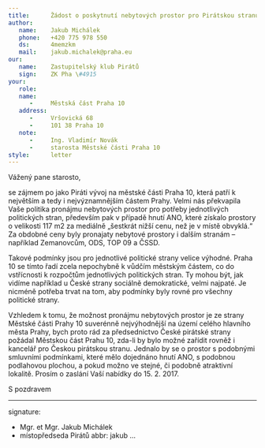```yaml
---
title:      Žádost o poskytnutí nebytových prostor pro Pirátskou stranu
author:
   name:    Jakub Michálek
   phone:   +420 775 978 550
   ds:      4memzkm
   mail:    jakub.michalek@praha.eu
our:
   name:    Zastupitelský klub Pirátů
   sign:    ZK Pha \#4915
your:
   role:    
   name:    
      -     Městská část Praha 10
   address:
      -     Vršovická 68
      -     101 38 Praha 10
   note:
      -     Ing. Vladimír Novák
      -     starosta Městské části Praha 10
style:      letter
---
```


Vážený pane starosto,

se zájmem po jako Piráti vývoj na městské části Praha 10, která patří k největším a tedy i nejvýznamnějším částem Prahy. Velmi nás překvapila Vaše politika pronájmu nebytových prostor pro potřeby jednotlivých politických stran, především pak v případě hnutí ANO, které získalo prostory o velikosti 117 m2 za mediálně „šestkrát nižší cenu, než je v místě obvyklá.“ Za obdobné ceny byly pronajaty nebytové prostory i dalším stranám – například Zemanovcům, ODS, TOP 09 a ČSSD.

Takové podmínky jsou pro jednotlivé politické strany velice výhodné. Praha 10 se tímto řadí zcela nepochybně k vůdčím městským částem, co do vstřícnosti k rozpočtům jednotlivých politických stran. Ty mohou být, jak vidíme například u České strany sociálně demokratické, velmi najpaté. Je nicméně potřeba trvat na tom, aby podmínky byly rovné pro všechny politické strany.

Vzhledem k tomu, že možnost pronájmu nebytových prostor je ze strany Městské části Prahy 10 suverénně nejvýhodnější na území celého hlavního města Prahy, bych proto rád za předsednictvo České pirátské strany požádal Městskou část Prahu 10, zda-li by bylo možné zařídit rovněž i kancelář pro Českou pirátskou stranu. Jednalo by se o prostor s podobnými smluvními podmínkami, které mělo dojednáno hnutí ANO, s podobnou podlahovou plochou, a pokud možno ve stejné, či podobně atraktivní lokalitě. Prosím o zaslání Vaší nabídky do 15. 2. 2017.

S pozdravem

---
signature: 
  - Mgr. et Mgr. Jakub Michálek
  - místopředseda Pirátů
abbr:       jakub
...
